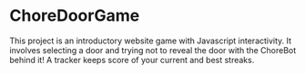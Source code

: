 # ChoreDoorGame

This project is an introductory website game with Javascript interactivity. It involves selecting a door and trying not to reveal the door with the ChoreBot behind it! A tracker keeps score of your current and best streaks.
